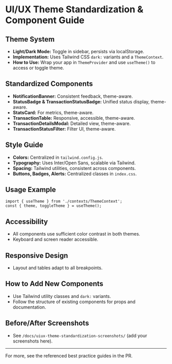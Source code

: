 # UI/UX Theme Standardization & Component Guide

## Theme System
- **Light/Dark Mode:** Toggle in sidebar, persists via localStorage.
- **Implementation:** Uses Tailwind CSS `dark:` variants and a `ThemeContext`.
- **How to Use:** Wrap your app in `ThemeProvider` and use `useTheme()` to access or toggle theme.

## Standardized Components
- **NotificationBanner:** Consistent feedback, theme-aware.
- **StatusBadge & TransactionStatusBadge:** Unified status display, theme-aware.
- **StatsCard:** For metrics, theme-aware.
- **TransactionTable:** Responsive, accessible, theme-aware.
- **TransactionDetailsModal:** Detailed view, theme-aware.
- **TransactionStatusFilter:** Filter UI, theme-aware.

## Style Guide
- **Colors:** Centralized in `tailwind.config.js`.
- **Typography:** Uses Inter/Open Sans, scalable via Tailwind.
- **Spacing:** Tailwind utilities, consistent across components.
- **Buttons, Badges, Alerts:** Centralized classes in `index.css`.

## Usage Example
```
import { useTheme } from './contexts/ThemeContext';
const { theme, toggleTheme } = useTheme();
```

## Accessibility
- All components use sufficient color contrast in both themes.
- Keyboard and screen reader accessible.

## Responsive Design
- Layout and tables adapt to all breakpoints.

## How to Add New Components
- Use Tailwind utility classes and `dark:` variants.
- Follow the structure of existing components for props and documentation.

## Before/After Screenshots
- See `/docs/uiux-theme-standardization-screenshots/` (add your screenshots here).

---

For more, see the referenced best practice guides in the PR.

